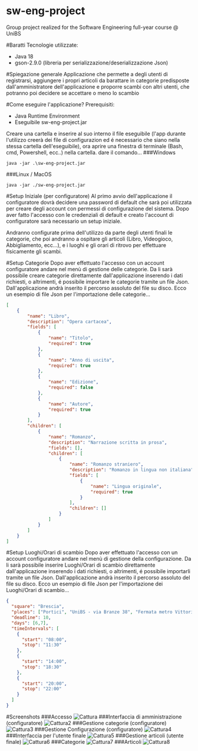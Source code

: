 # sw-eng-project
Group project realized for the Software Engineering full-year course @ UniBS

#Baratti
Tecnologie utilizzate:
- Java 18
- gson-2.9.0 (libreria per serializzazione/deserializzazione Json)

#Spiegazione generale
Applicazione che permette a degli utenti di registrarsi, aggiungere i propri articoli da barattare in categorie predisposte dall'amministratore dell'applicazione
e proporre scambi con altri utenti, che potranno poi decidere se accettare o meno lo scambio

#Come eseguire l'applicazione?
Prerequisiti:
- Java Runtime Environment
- Eseguibile sw-eng-project.jar

Creare una cartella e inserire al suo interno il file eseguibile (l'app durante l'utilizzo creerà dei file di configurazion
ed é necessario che siano nella stessa cartella dell'eseguibile), ora aprire una finestra di terminale (Bash, cmd, Powershell, ecc..)
nella cartella. dare il comando...
###Windows
```
java -jar .\sw-eng-project.jar
```

###Linux / MacOS
```
java -jar ./sw-eng-project.jar
```

#Setup Iniziale (per configuratore)
Al primo avvio dell'applicazione il configuratore dovrà decidere una password di default
che sarà poi utilizzata per creare degli account con permessi di configurazione del sistema.
Dopo aver fatto l'accesso con le credenziali di default e creato l'account di configuratore sarà necessario un setup iniziale.

Andranno configurate prima dell'utilizzo da parte degli utenti finali le categorie, che poi andranno a ospitare gli articoli (Libro, Videogioco, Abbigliamento, ecc...),
e i luoghi e gli orari di ritrovo per effettuare fisicamente gli scambi.

#Setup Categorie
Dopo aver effettuato l'accesso con un account configuratore andare nel menù di gestione delle categorie.
Da li sarà possibile creare categorie direttamente dall'applicazione inserendo i dati richiesti, o altrimenti, 
é possibile importare le categorie tramite un file Json. Dall'applicazione andrà inserito il percorso assoluto del file su disco. Ecco un esempio di file Json per l'importazione delle categorie...
```json
[
    {
        "name": "Libro",
        "description": "Opera cartacea",
        "fields": [
            {
                "name": "Titolo",
                "required": true
            },
            {
                "name": "Anno di uscita",
                "required": true
            },
            {
                "name": "Edizione",
                "required": false
            },
            {
                "name": "Autore",
                "required": true
            }
        ],
        "children": [
            {
                "name": "Romanzo",
                "description": "Narrazione scritta in prosa",
                "fields": [],
                "children": [
                    {
                        "name": "Romanzo straniero",
                        "description": "Romanzo in lingua non italiana",
                        "fields": [
                            {
                                "name": "Lingua originale",
                                "required": true
                            }
                        ],
                        "children": []
                    }
                ]
            }
        ]
    }
]
```

#Setup Luoghi/Orari di scambio
Dopo aver effettuato l'accesso con un account configuratore andare nel menù di gestione della configurazione. Da li sarà possibile inserire Luoghi/Orari di scambio direttamente dall'applicazione inserendo i dati richiesti, o altrimenti, é possibile importarli tramite un file Json. Dall'applicazione andrà inserito il percorso assoluto del file su disco. Ecco un esempio di file Json per l'importazione dei Luoghi/Orari di scambio...
```json
{
  "square": "Brescia",
  "places": ["Portici", "UniBS - via Branze 38", "Fermata metro Vittoria"],
  "deadline": 10,
  "days": [6,7],
  "timeIntervals": [
    {
      "start": "08:00",
      "stop": "11:30"
    },
    {
      "start": "14:00",
      "stop": "18:30"
    },
    {
      "start": "20:00",
      "stop": "22:00"
    }
  ]
}
```

#Screenshots
###Accesso
![Cattura](https://user-images.githubusercontent.com/44038580/162405056-dc4d4f59-f6a0-46e9-95df-f6f6dccbcdc2.PNG)
###Interfaccia di amministrazione (configuratore)
![Cattura2](https://user-images.githubusercontent.com/44038580/162405145-d60c2e09-f132-4f82-95f0-665a70ee2303.PNG)
###Gestione categorie (configuratore)
![Cattura3](https://user-images.githubusercontent.com/44038580/162405148-ae76225f-4e29-469c-a6fc-75b942b667b7.PNG)
###Gestione Configurazione (configuratore)
![Cattura4](https://user-images.githubusercontent.com/44038580/162405150-837352f2-50f6-452a-9672-dbb43610548c.PNG)
###Interfaccia per l'utente finale
![Cattura5](https://user-images.githubusercontent.com/44038580/162405151-608b3fed-23fe-4d5f-ae3c-57387899a090.PNG)
###Gestione articoli (utente finale)
![Cattura6](https://user-images.githubusercontent.com/44038580/162405154-acf26e18-b184-4af1-8686-828d64a9bfe6.PNG)
###Categorie
![Cattura7](https://user-images.githubusercontent.com/44038580/162405156-c6f7ca22-d998-4f7a-aa21-57b649569364.PNG)
###Articoli
![Cattura8](https://user-images.githubusercontent.com/44038580/162405158-22989376-d428-4640-bc02-e56617905290.PNG)

#